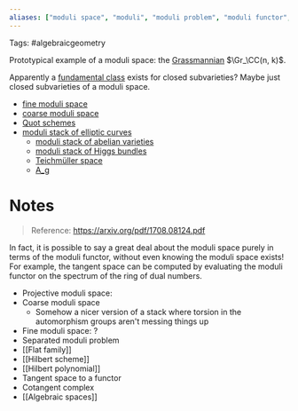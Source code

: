 ```yaml
---
aliases: ["moduli space", "moduli", "moduli problem", "moduli functor", "moduli stack"]
---
```


Tags: #algebraicgeometry 

Prototypical example of a moduli space: the [Grassmannian](Grassmannian.md)  $\Gr_\CC(n, k)$.

Apparently a [fundamental class](fundamental%20class) exists for closed subvarieties? Maybe just closed subvarieties of a moduli space.

- [fine moduli space](fine%20moduli%20space)
- [coarse moduli space](coarse%20moduli%20space)
- [Quot schemes](Quot%20schemes)
- [moduli stack of elliptic curves](../moduli%20stack%20of%20elliptic%20curves.md)
	- [moduli stack of abelian varieties](moduli%20stack%20of%20abelian%20varieties.md)
	- [moduli stack of Higgs bundles](moduli%20stack%20of%20Higgs%20bundles.md)
	- [Teichmüller space](../moduli%20stack%20of%20elliptic%20curves.md)
	- [A_g](../moduli%20stack%20of%20abelian%20varieties.md)

# Notes

> Reference: https://arxiv.org/pdf/1708.08124.pdf

In fact, it is possible to say a great deal about the moduli space purely in terms of the moduli functor, without even knowing the moduli space exists! For example, the tangent space can be computed by evaluating the moduli functor on the spectrum of the ring of dual numbers.

- Projective moduli space: 
- Coarse moduli space
  - Somehow a nicer version of a stack where torsion in the automorphism groups aren't messing things up
- Fine moduli space: ?
- Separated moduli problem
- [[Flat family]]
- [[Hilbert scheme]]
- [[Hilbert polynomial]]
- Tangent space to a functor
- Cotangent complex
- [[Algebraic spaces]]
